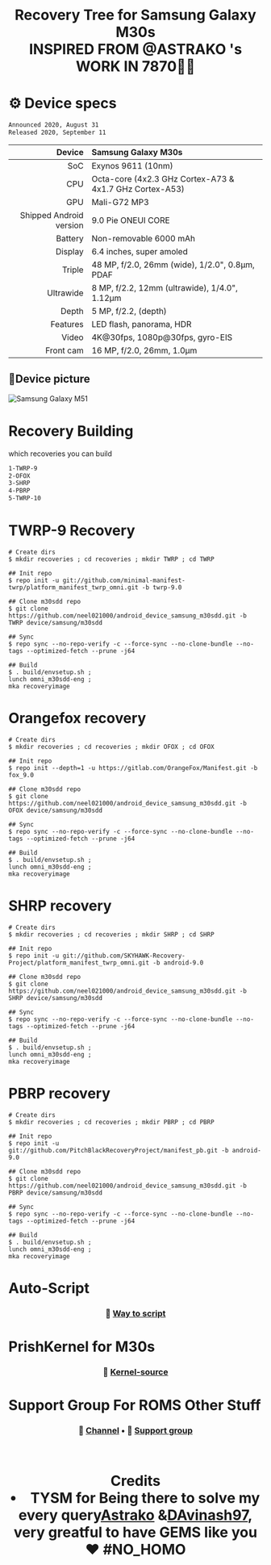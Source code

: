 <h1 align="center">
  <br>
  <a>Recovery Tree for Samsung Galaxy M30s</a>
  <br>
   INSPIRED FROM @ASTRAKO 's WORK IN 7870🙌👏
  <br>
</h1>

# ⚙️ Device specs

```bash
Announced 2020, August 31
Released 2020, September 11
````
| Device       | Samsung Galaxy M30s                                 |
| -----------: | :----------------------------------------------    |
| SoC          | Exynos 9611 (10nm)                              |
| CPU          | Octa-core (4x2.3 GHz Cortex-A73 & 4x1.7 GHz Cortex-A53) |
| GPU          | Mali-G72 MP3                                         |
| Shipped Android version | 9.0 Pie ONEUI CORE                           |
| Battery      | Non-removable 6000 mAh                             |
| Display      | 6.4 inches, super amoled                           |
| Triple       | 48 MP, f/2.0, 26mm (wide), 1/2.0", 0.8µm, PDAF  | 
| Ultrawide    |  8 MP, f/2.2, 12mm (ultrawide), 1/4.0", 1.12µm  |
| Depth        |  5 MP, f/2.2, (depth)                           |
| Features     |  LED flash, panorama, HDR                       |
| Video        |  4K@30fps, 1080p@30fps, gyro-EIS                |
| Front cam    |  16 MP, f/2.0, 26mm, 1.0µm                      |

## 📱Device picture

![Samsung Galaxy M51](https://fdn2.gsmarena.com/vv/pics/samsung/samsung-galaxy-m30s-sm-m307f-1.jpg)

# Recovery Building
which recoveries you can build
```bash
1-TWRP-9
2-OFOX
3-SHRP
4-PBRP
5-TWRP-10
```
# TWRP-9 Recovery
```
# Create dirs
$ mkdir recoveries ; cd recoveries ; mkdir TWRP ; cd TWRP

## Init repo
$ repo init -u git://github.com/minimal-manifest-twrp/platform_manifest_twrp_omni.git -b twrp-9.0

## Clone m30sdd repo
$ git clone https://github.com/neel021000/android_device_samsung_m30sdd.git -b TWRP device/samsung/m30sdd

## Sync
$ repo sync --no-repo-verify -c --force-sync --no-clone-bundle --no-tags --optimized-fetch --prune -j64

## Build
$ . build/envsetup.sh ;
lunch omni_m30sdd-eng ;
mka recoveryimage
```
# Orangefox recovery
```
# Create dirs
$ mkdir recoveries ; cd recoveries ; mkdir OFOX ; cd OFOX

## Init repo
$ repo init --depth=1 -u https://gitlab.com/OrangeFox/Manifest.git -b fox_9.0

## Clone m30sdd repo
$ git clone https://github.com/neel021000/android_device_samsung_m30sdd.git -b OFOX device/samsung/m30sdd

## Sync
$ repo sync --no-repo-verify -c --force-sync --no-clone-bundle --no-tags --optimized-fetch --prune -j64

## Build
$ . build/envsetup.sh ;
lunch omni_m30sdd-eng ;
mka recoveryimage
```
# SHRP recovery
```
# Create dirs
$ mkdir recoveries ; cd recoveries ; mkdir SHRP ; cd SHRP

## Init repo
$ repo init -u git://github.com/SKYHAWK-Recovery-Project/platform_manifest_twrp_omni.git -b android-9.0

## Clone m30sdd repo
$ git clone https://github.com/neel021000/android_device_samsung_m30sdd.git -b SHRP device/samsung/m30sdd

## Sync
$ repo sync --no-repo-verify -c --force-sync --no-clone-bundle --no-tags --optimized-fetch --prune -j64

## Build
$ . build/envsetup.sh ;
lunch omni_m30sdd-eng ;
mka recoveryimage
```
# PBRP recovery
```
# Create dirs
$ mkdir recoveries ; cd recoveries ; mkdir PBRP ; cd PBRP

## Init repo
$ repo init -u git://github.com/PitchBlackRecoveryProject/manifest_pb.git -b android-9.0

## Clone m30sdd repo
$ git clone https://github.com/neel021000/android_device_samsung_m30sdd.git -b PBRP device/samsung/m30sdd

## Sync
$ repo sync --no-repo-verify -c --force-sync --no-clone-bundle --no-tags --optimized-fetch --prune -j64

## Build
$ . build/envsetup.sh ;
lunch omni_m30sdd-eng ;
mka recoveryimage
```
# Auto-Script
<h3 align="center">
  📱 <a href="https://github.com/neel021000/android_manifest_samsung_m30sdd">Way to script</a>
</h3>

# PrishKernel for M30s
<h3 align="center">
  📱 <a href="https://github.com/neel021000/android_kernel_samsung_m30sdd">Kernel-source</a>
</h3>

# Support Group For ROMS Other Stuff
<h3 align="center">
  📱 <a href="https://t.me/prishupdates">Channel</a> •
  📱 <a href="https://t.me/PRISHSUPPORT">Support group</a>
</h3>
<h1 align="center">
  <br>
  <a>Credits</a>
  <br>
   <li> TYSM for Being there to solve my every query<a href="https://github.com/Astrako">Astrako</a> &<a href="https://github.com/davinash97">DAvinash97</a>, very greatful to have GEMS like you❤️ #NO_HOMO</li>
  <br>
</h1>
